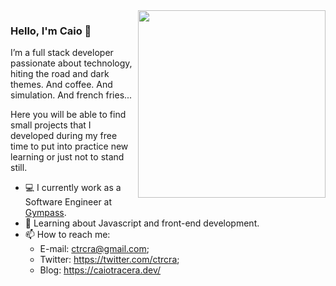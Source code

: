 <img align="right" src="https://github.com/caiotracera.png" width="300"/>

### Hello, I'm Caio 👋

I’m a full stack developer passionate about technology, hiting the road and dark themes. And coffee. And simulation. And french fries...

Here you will be able to find small projects that I developed during my free time to put into practice new learning or just not to stand still.

- 💻  I currently work as a Software Engineer at [Gympass](https://site.gympass.com/).
- 📖  Learning about Javascript and front-end development.
- 📫  How to reach me:
  - E-mail: ctrcra@gmail.com;
  - Twitter: https://twitter.com/ctrcra;
  - Blog: https://caiotracera.dev/

